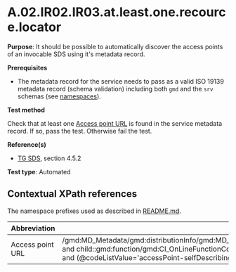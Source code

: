 # A.02.IR02.IR03.at.least.one.recource.locator

**Purpose**: It should be possible to automatically discover the access points of an invocable SDS using it's metadata record.

**Prerequisites**

* The metadata record for the service needs to pass as a valid ISO 19139 metadata record (schema validation) including both ```gmd``` and the ```srv``` schemas (see [namespaces](README.md#namespaces)).

**Test method**

Check that at least one [Access point URL](#access_point_url) is found in the service metadata record. If so, pass the test. Otherwise fail the test.

**Reference(s)**

* [TG SDS](README.md#ref_TG_SDS), section 4.5.2

**Test type**: Automated

## Contextual XPath references

The namespace prefixes used as described in [README.md](README.md#namespaces).

Abbreviation                                               |  XPath expression
---------------------------------------------------------- | -------------------------------------------------------------------------
Access point URL <a name="access_point_url"></a> | /gmd:MD\_Metadata/gmd:distributionInfo/gmd:MD\_Distribution/gmd:transferOptions/gmd:MD\_DigitalTransferOptions/gmd:onLine/gmd:CI\_OnlineResource[child::gmd:linkage/gmd:URL and child::gmd:function/gmd:CI\_OnLineFunctionCode[@codeList='http://inspire.ec.europa.eu/draft-schemas/resources/Codelist/gmxCodelist.xml#INSPIRE_CI_OnLineFunctionCode' and (@codeListValue='accessPoint-selfDescribing' or @codeListValue='accessPoint')]]/gmd:linkage/gmd:URL

